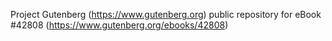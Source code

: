 Project Gutenberg (https://www.gutenberg.org) public repository for eBook #42808 (https://www.gutenberg.org/ebooks/42808)
